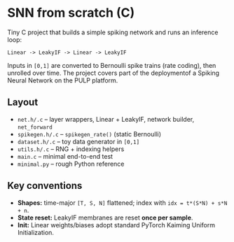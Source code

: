 # SNN from scratch (C) 

Tiny C project that builds a simple spiking network and runs an inference loop:

```
Linear -> LeakyIF -> Linear -> LeakyIF
```

Inputs in `[0,1]` are converted to Bernoulli spike trains (rate coding), then unrolled over time.
The project covers part of the deploymentof a Spiking Neural Network on the PULP platform.

## Layout

* `net.h/.c` – layer wrappers, Linear + LeakyIF, network builder, `net_forward`
* `spikegen.h/.c` – `spikegen_rate()` (static Bernoulli)
* `dataset.h/.c` – toy data generator in `[0,1]`
* `utils.h/.c` – RNG + indexing helpers
* `main.c` – minimal end-to-end test
* `minimal.py` – rough Python reference

## Key conventions

* **Shapes:** time-major `[T, S, N]` flattened; index with
  `idx = t*(S*N) + s*N + n`.
* **State reset:** LeakyIF membranes are reset **once per sample**.
* **Init:** Linear weights/biases adopt standard PyTorch Kaiming Uniform Initialization.

